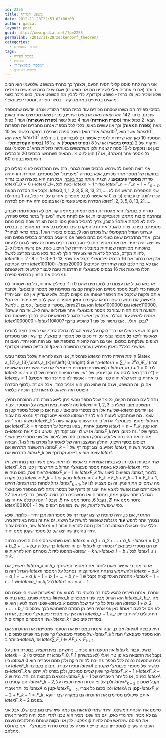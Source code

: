 ```yaml
---
id: 2255
title: משפט זקנדורף
date: 2012-11-28T22:53:02+00:00
author: gadial
layout: post
guid: http://www.gadial.net/?p=2255
permalink: /2012/11/28/zeckendorf_theorem/
categories:
  - תורת המספרים
tags:
  - בסיסי ספירה
  - הוכחות
  - "מספרי פיבונאצ'י"
  - משפט זקנדורף
---
```

אני רוצה לתת פוסט קליל יחסית הפעם, ולצורך כך בחרתי במשפט שלטעמי הוא חביב ביותר (אם כי אחרים אולי לא יבינו מה אני מוצא בו) שגם יש לו כמה שימושים נחמדים שלא אזכיר כאן ולו ברמז - משפט זקנדורף. כדי להבין מה המשפט אומר, בואו ניזכר בשני מושגים בסיסיים במתמטיקה - בסיסי ספירה, ומספרי פיבונאצ'י.

בסיסי ספירה הם משהו שאנחנו מכירים עוד בבית הספר היסודי: אנחנו יודעים שהמספר שנכתב בתור 142 הוא המאה מאה ארבעים ושתיים, מכיוון שאנו מפרשים אותו באופן הבא: 2 כפול אחד (**ספרת האחדות**) ועוד 4 כפול עשר (**ספרת העשרות**) ועוד 1 כפול מאה (**ספרת המאות**) וכך אנו עושים באופן כללי לכל מספר: אנחנו מחברים את הספרות כשכל ספרה מוכפלת בחזקה כלשהי של 10 (אחד הוא $latex 10^{0}$, עשר הוא $latex 10^{1}$, מאה הוא $latex 10^{2}$ וכן הלאה). המספר 10 כאן הוא שרירותי לגמרי; אפשר גם לעבוד עם חזקות של 2 (**בסיס בינארי**) או של 8 (**בסיס אוקטלי**) או של 16 (**בסיס הקסדצימלי** - כאן אנו נזקקים ל-16 ספרות שונות ולכן משתמשים באותיות גדולות מהא"ב הלטיני) וגם כל מספר אחר (נאמר 3, או 7) הוא לגיטימי. המאיה השתמשו בבסיס 20 והבבלים השתמשו בבסיס 60.

אני רוצה הפעם להשתמש בבסיס שונה לגמרי. כזה שבו המקדמים לא מוכפלים רק בחזקות של מספר אחד מסויים, אלא בסדרה "מעניינת" של מספרים. הסדרה הזו תהיה סדרת **מספרי פיבונאצ'י**. הצגתי אותה [כבר בעבר](http://www.gadial.net/2009/07/01/finding_fibonacci_formula/), אבל הנה היא בקצרה שוב: נגדיר $latex F\_{0}=0$ ו-$latex F\_{1}=$, וכעת לכל $latex n>1$ נגדיר $latex F\_{n}=F\_{n-1}+F_{n-2}$. נקבל את הסדרה הבאה: $latex 0,1,1,2,3,5,8,13,21,\dots$. שני המספרים הראשונים לא הכי רלוונטיים עבורנו (כי מ-0 אי אפשר לקבל מספרים אחרים על ידי כפל, וה-1 בתחילת הסדרה מופיע פעמיים) אז בפוסט הזה אתייחס לסדרה $latex 1,2,3,5,8,13,21,\dots$.

סדרת פיבונאצ'י היא מהסדרות המפורסמות במתמטיקה, אם לא המפורסמת שבהן, ומהרבה סיבות מתמטיות אובייקטיביות. אז אם לקחת משהו "מעניין" בתור בסיס ספירה, למה לא לקחת אותם? כמובן, צריך להגביל באופן מסויים את הצורה שבה בונים מהם מספרים; בפרט, צריך להגביל את גודל המקדם שבו כופלים כל אחד מהמספרים. בבסיס עשרוני הגודל המקסימלי של מקדם הוא 9; בבסיס בינארי הוא 1. במה כדאי לבחור? ובכן, אחד מהדברים שאנו מעוניינים בהם כאשר אנו מייצגים מספרים בבסיס מסוים הוא שהייצוג יהיה **יחיד**. אם אותו מספר ניתן לייצוג בכמה דרכים שונות זה עשוי לגרום לבעיות בהוכחות מסויימות שמניחות במובלע יחידות של הייצוג. כעת, אם נרשה אפילו ל-2 להיות מקדם, כבר קל לראות שייצוג יחיד הולך לאיבוד בלא מעט מקרים: למשל, $latex 16=2\cdot8=1\cdot3+1\cdot13$, ולכן אם נכתוב את 16 בבסיס פיבונאצ'י נקבל את שתי דרכי הכתיבה $latex 100100$ ו-$latex 20000$ (אם לא ברור לכם למה שתי דרכי הכתיבה הללו מייצגות את 16 בבסיס פיבונאצ'י זו הזדמנות טובה לעצור לרגע ולוודא שאתם מבינים את הרעיון בבסיסי ספירה).

אז בואו נגביל את עצמנו רק למקדמים שהם 0 ו-1. במילים אחרות, כל מה שמותר לנו לעשות כדי לקבל מספר מסויים הוא לקחת קבוצה מסויימת של מספרי פיבונאצ'י ולחבר אותם ולקוות שנקבל את המספר שאותו אנו מקווים לקבל. אלא ש**עדיין** אין לנו ייצוג יחיד! למעשה, אם תחשבו שניה תראו שקיימים **המון** מספרים שאין להם ייצוג יחיד. מי הם? מספרי פיבונאצ'י, כמובן&#8230; למשל, $latex 21$ הוא גם $latex 1000000$ וגם $latex 110000$, ותופעה דומה תהיה עבור כל מספר פיבונאצ'י אחר שגדול או שווה ל-3. אז מה עושים? מנסים למצוא עוד הגבלה. אבל איך אפשר להגביל סיטואציות שהן כל כך פשוטות כמו $latex 1000000$ ו-$latex 110000$? ובכן, אולי&#8230; אם נאסור על שני 1 להופיע ברצף?

כאן זה נשמע כאילו אני כבר לוקח על עצמי הגבלה גדולה למדי. אני בעצם רוצה להוכיח שאפשר לייצג **כל** מספר טבעי על ידי סכום של מספרי פיבונאצ'י, כך שאין שני מספרים רצופים שנלקחים בסכום, ואני גם רוצה להוכיח כתוספת שהייצוג הזה הוא יחיד. האם זה אפשרי בכלל? באופן מפתיע (עבורי) התשובה היא **כן**! זה בדיוק משפט זקנדורף.

פורמלית, אני רוצה להראות שלכל מספר טבעי $latex n$ קיימת ויחידה סדרה $latex a\_{2},a\_{3},\dots,a\_{k}\in\left\{ 0,1\right\} $ כך ש-$latex n=\sum\_{i=2}^{k}a\_{i}F\_{i}$ (זכרו שהשלכתי מסדרת פיבונאצ'י את שני האיברים הראשונים) ו-$latex a\_{i}a\_{i+1}=0$ לכל $latex 2\le i<k$ (זו דרך נאה לנסח את הקריטריון של "אין שני מופעים רצופים של 1") ו-$latex a_k=1$ (כי אחרת בוודאי שלא יהיה לנו ייצוג יחיד - אפשר להוסיף עוד ועוד אפסים לסוף הסדרה). אם כן, זה המשפט, ועצם זה שהוא נכון הוא מגניב למדי, אבל מטרת הפוסט הזה היא גם להראות לכך הוכחה כלשהי.

נתחיל עם הוכחת הקיום, כלומר שכל מספר טבעי ניתן לייצג בצורה הזו. ההוכחה תהיה, מה לעשות, באינדוקציה על המספר. עבור $latex n=1,2,3$ המשפט מובן מאליו כי שלושת אלו הם מספרי פיבונאצ'י. נניח אם כן שלכל מספר קטן מ-$latex n$ אנו יודעים למצוא ייצוג זקנדורף ונמצא כזה עבור $latex n$ עצמו. מה שמתבקש לעשות הוא להגיד משהו כזה: "יהא $latex F\_{k}$ מספר פיבונאצ'י הגדול ביותר שעודנו קטן או שווה ל-$latex n$. אם $latex F\_{k}=n$ סיימנו; אחרת , בואו נסתכל על המספר $latex t=n-F\_{k}$. הוא קטן מ-$latex n$ אז יש לו ייצוג זקנדורף, ופשוט נוסיף את $latex F\_{k}$ בסוף שלו". זה כמובן **היה** מסיים את ההוכחה אלמלא החלק המעצבן הזה של לאסור על שני מספרי פיבונאצ'י רצופים בסוף הייצוג, והחלק המעצבן הזה של לאסור על מקדם גדול מ-1. הבעיה הראשונה תתרחש אם $latex F\_{k-1}$ מופיע בייצוג זקנדורף של $latex t$, והבעיה השניה תתרחש אם $latex F\_{k}$ עצמו מופיע בייצוג זקנדורף של $latex t$.

שתי הבעיות הללו הן לא בעיות אמיתיות כי אפשר להראות שאם משהו מהן מתרחש, אז $latex F\_{k}$ הוא לא באמת מספר פיבונאצ'י הגדול ביותר שעדיין קטן מ-$latex n$. כדי לראות זאת, בואו נניח ש-$latex F\_{k-1}$ או $latex F\_{k}$ מופיעים בייצוג של $latex t$, כלומר בכל מקרה $latex t\ge F\_{k-1}$. מכאן ש-$latex n=t+F\_{k}\ge F\_{k}+F\_{k-1}=F\_{k+1}$, דהיינו $latex n$ גדול לפחות כמו $latex F_{k+1}$, מה שמסיים את העניין. זה גם מצביע לנו על האלגוריתם שבו אפשר למצוא את ייצוג זקונדורף של מספר: מתחילים ממספר פיבונאצ'י הגדול ביותר שקטן ממנו, מחסרים ואז ממשיכים ברקורסיה. למשל, כדי לייצג את 27 נחסר ממנו את 21, נקבל 6, נחסר ממנו את 5, נקבל 1 והנה קיבלנו את הייצוג $latex 1001001$ - כפי שאפשר לראות, אין שני מופעים רצופים של 1.

האתגר, אם כן, יהיה להוכיח שייצוג זקנדורף של מספר הוא אכן יחיד - כלומר, שלא נצטרך יותר לחפש **עוד** מגבלות שאפשר להשית על הייצוג. גם את זה נוכיח באינדוקציה. שוב, הבסיס עבור $latex n=1$ ברור ולכן ננסה להראות עבור $latex n$ כללי שהייצוג שלו יחיד בהינתן שהייצוג של כל מספר שקטן ממנו יחיד.

בואו נשתמש בסימונים הבאים: נכתוב $latex n=a\_{1}+a\_{2}+\dots+a\_{k}$ ו-$latex n=b\_{1}+b\_{2}+\dots+b\_{r}$ כך שכל ה-$latex a$-ים וה-$latex b$-ים הם מספרי פיבונאצ'י ומסודרים מהקטן לגדול. מטרתנו היא להראות ש-$latex r=k$ וש-$latex a\_{i}=b\_{i}$ לכל $latex 1\le i\le k$.

ראשית, אם $latex a\_{k}=b\_{r}$ אז סיימנו, כי אפשר פשוט לחסר את המספר המשותף הגדול הזה מ-$latex n$ ולהשתמש בהנחת האינדוקציה: נסתכל על המספר $latex n-a\_{k}=a\_{1}+\dots+a\_{k-1}=b\_{1}+\dots+b\_{r-1}$ ומהנחת האינדוקציה נקבל ש-$latex k-1=r-1$ וש-$latex a\_{i}=b_{i}$ לכל $latex 1\le i\le k-1$.

אחרת, אנחנו חייבים להגיע לסתירה כלשהי כדי למנוע את האפשרות ששני הייצוגים הם באמת שונים. בואו נניח ש-$latex a\_{k}$ הוא הגדול מבין שני המספרים $latex a\_{k},b\_{r}$. מה שאני רוצה לטעון הוא ש-$latex a\_{k}$ הוא גדול כל כך עד שכל הסכום $latex b\_{1}+b\_{2}+\dots+b\_{r}$ לא מסוגל לעבור אותו! כאן אני אהיה חייב מן הסתם להשתמש בכך שבסכום הזה אין שני מספרי פיבונאצ'י סמוכים, אחרת $latex b\_{r-1},b\_{r}$ היו יכולים להיות בדיוק שני המספרים הקודמים ל-$latex a\_{k}$ בסדרת פיבונאצ'י.

אם כן, הבה ואנסח במפורש את הטענה שמסיימת את ההוכחה: אם $latex A$ היא קבוצה של מספרי פיבונאצ'י כך שאין בה שניים סמוכים, ו-$latex F\_{k}$ הוא מספר פיבונאצ'י הגדול ביותר ב-$latex A$, אז $latex \sum\_{F\_{i}\in A}F\_{i}<F_{k+1}$.

את הטענה הזו נוכיח&#8230; ניחשתם, באינדוקציה. במקרה הזה, על $latex k$. כרגיל, עבור $latex k=2$ (זה הבסיס כי $latex F\_{0},F\_{1}$ לא במשחק) נקבל את התוצאה באופן טריוויאלי (כי $latex A$ חייבת להיות ריקה ולכן סכום איבריה הוא 0). נניח שהטענה נכונה לכל מספר עד $latex F\_{k}$ ונוכיח עבורו. נתבונן בקבוצה $latex A$ כלשהי של מספרי פיבונאצ'י שקטנים מ-$latex F\_{k}$ כך שאין שניים סמוכים, ולכן בפרט לא ייתכן ש-$latex F\_{k-1}$ ו-$latex F\_{k-2}$ נמצאים בקבוצה גם יחד. נניח ש-$latex F\_{k-1}$ בפנים, אז כל יתר האיברים של $latex A$ הם קטנים מ-$latex F\_{k-2}$, ולכן על פי הנחת האינדוקציה על $latex F_{k-2}$ נקבל שסכום כל יתר איברי $latex A$ **קטן** מ-$latex F_{k-2}$, ולכן סכום כל אברי $latex A$ **קטן** מ-$latex F\_{k-2}+F\_{k-1}=F\_{k}$. אותם שיקולים מסיימים את ההוכחה גם במקרה שבו דווקא $latex F\_{k-2}$ בפנים.

סיימנו את הוכחת המשפט. הייתי שמח להראות גם כמה שימושים מגניבים שלו, אבל אני גם לא מכיר יותר מדי כאלו, וגם מה שאני מכיר הוא טכני למדי וחבל יהיה להאריך איתו את הפוסט שמראש ניסה להיות קומפקטי. לכן אני מקווה שאתם מתלהבים מעצם העובדה שקיים למספרים טבעיים ייצוג שכזה על בסיס סדרת פיבונאצ'י - אני בהחלט מתלהב.